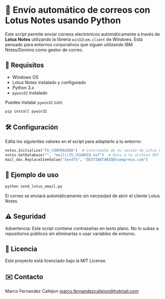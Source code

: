 # 📧 Envío automático de correos con Lotus Notes usando Python

Este script permite enviar correos electrónicos automáticamente a través de **Lotus Notes** utilizando la librería `win32com.client` de Windows. Está pensado para entornos corporativos que siguen utilizando IBM Notes/Domino como gestor de correo.

## 🚀 Requisitos

- Windows OS
- Lotus Notes instalado y configurado
- Python 3.x
- `pywin32` instalado

Puedes instalar `pywin32` con:

```bash
pip install pywin32
```

## 🛠️ Configuración
Edita los siguientes valores en el script para adaptarlo a tu entorno:

```python
notes.Initialize("TU_CONTRASEÑA")  # Contraseña de tu sesión de Lotus Notes
notes.GetDatabase("", "mail\\TU_USUARIO.nsf")  # Ruta a tu archivo NSF
mail_doc.ReplaceItemValue("SendTo", "DESTINATARIO@tuempresa.com")
```
## 📩 Ejemplo de uso
```bash
python send_lotus_email.py
```
El correo se enviará automáticamente sin necesidad de abrir el cliente Lotus Notes.

## ⚠️ Seguridad
Advertencia: Este script contiene contraseñas en texto plano. No lo subas a repositorios públicos sin eliminarlas o usar variables de entorno.

## 📄 Licencia
Este proyecto está licenciado bajo la MIT License.

## ✉️ Contacto
Marco Fernandez Callejon
marco.fernandezcallejon@hotmail.com
